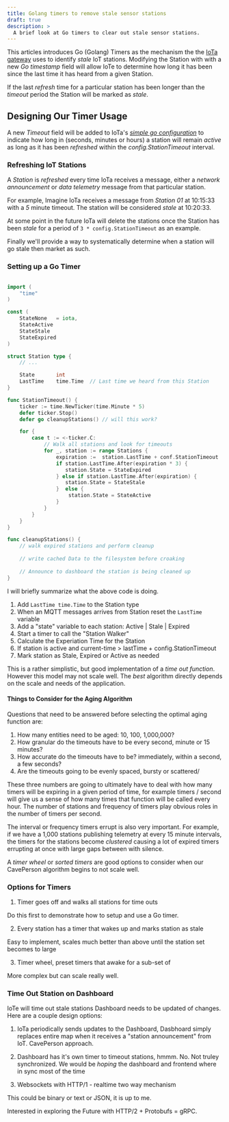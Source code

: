 ```yaml
---
title: Golang timers to remove stale sensor stations
draft: true
description: >
  A brief look at Go timers to clear out stale sensor stations.
---
```


This articles introduces Go (Golang) Timers as the mechanism the the
[IoTa gateway](https://github.com/rustyeddy/iota) uses to identify
_stale_ IoT stations. Modifying the Station with with a new _Go
timestamp_ field will allow IoTe to determine how long it has been
since the last time it has heard from a given Station.

If the last _refresh_ time for a particular station has been longer
than the _timeout_ period the Station will be marked as _stale_.

## Designing Our Timer Usage

A new _Timeout_ field will be added to IoTa's 
[_simple go configuration_](http://rustyeddy.com/notes/go-configuration) 
to indicate how long in (seconds, minutes or hours) a station will
remain _active_ as long as it has been _refreshed_ within the
_config.StationTimeout_ interval.

### Refreshing IoT Stations

A _Station_ is _refreshed_ every time IoTa receives a message, either
a _network announcement_ or _data telemetry_ message from that
particular station. 

For example, Imagine IoTa receives a message from _Station 01_ at
10:15:33 with a _5_ minute timeout. The station will be considered
_stale_ at 10:20:33.

At some point in the future IoTa will delete the stations once the
Station has been _stale_ for a period of ```3 *
config.StationTimeout``` as an example.

Finally we'll provide a way to systematically determine when a station
will go stale then market as such.

### Setting up a Go Timer

```go

import (
    "time"
)

const (
    StateNone   = iota,
    StateActive
    StateStale
    StateExpired
)

struct Station type {
    // ... 

    State       int
    LastTime    time.Time  // Last time we heard from this Station
}

func StationTimeout() {
    ticker := time.NewTicker(time.Minute * 5)
    defer ticker.Stop()
    defer go cleanupStations() // will this work?

	for {
		case t := <-ticker.C:
            // Walk all stations and look for timeouts
            for _, station := range Stations {
                expiration :=  station.LastTime + conf.StationTimeout
                if station.LastTime.After(expiration * 3) { 
                   station.State = StateExpired
                } else if station.LastTime.After(expiration) {
                   station.State = StateStale 
                }  else {
                    station.State = StateActive
                }
            }
		}
	}
}

func cleanupStations() {
    // walk expired stations and perform cleanup
    
    // write cached Data to the filesystem before croaking
    
    // Announce to dashboard the station is being cleaned up
}

```

I will briefly summarize what the above code is doing. 

1. Add ```LastTime time.Time``` to the Station type
2. When an MQTT messages arrives from Station reset the ```LastTime```
   variable
3. Add a "state" variable to each station: Active | Stale | Expired
4. Start a timer to call the "Station Walker"
5. Calculate the Experiation Time for the Station
5. If station is active and  current-time > lastTime + config.StationTimeout 
6. Mark station as Stale, Expired or Active as needed

This is a rather simplistic, but good implementation of a _time out
function_. However this model may not scale well. The _best_ algorithm
directly depends on the scale and needs of the application.

#### Things to Consider for the Aging Algorithm

Questions that need to be answered before selecting the optimal aging
function are: 

1. How many entities need to be aged: 10, 100, 1,000,000?
2. How granular do the timeouts have to be every second, minute or 15
   minutes? 
3. How accurate do the timeouts have to be? immediately, within a
   second, a few seconds? 
4. Are the timeouts going to be evenly spaced, bursty or scattered/

These three numbers are going to ultimately have to deal with how many
timers will be expiring in a given period of time, for example timers
/ second will give us a sense of how many times that function will be
called every hour. The number of stations and frequency of timers play
obvious roles in the number of timers per second.

The interval or frequency timers errupt is also very important. For
example, if we have a 1,000 stations publishing telemetry at every 15
minute intervals, the timers for the stations become _clustered_
causing a lot of expired timers errupting at once with large gaps
between with silence.

A _timer wheel_ or _sorted timers_ are good options to consider when
our CavePerson algorithm begins to not scale well.

### Options for Timers

1. Timer goes off and walks all stations for time outs

Do this first to demonstrate how to setup and use a Go timer.

2. Every station has a timer that wakes up and marks station as stale

Easy to implement, scales much better than above until the station set
becomes to large

3. Timer wheel, preset timers that awake for a sub-set of 

More complex but can scale really well.

### Time Out Station on Dashboard

IoTe will time out stale stations Dashboard needs to be updated of
changes. Here are a couple design options: 

1. IoTa periodically sends updates to the Dashboard, Dasbhoard simply
   replaces entire map when it receives a "station announcement" from
   IoT.  CavePerson approach.

2. Dashboard has it's own timer to timeout stations, hmmm. No. Not
   truley synchronized. We would be _hoping_ the dashboard and
   frontend where in sync most of the time

3. Websockets with HTTP/1 - realtime two way mechanism

This could be binary or text or JSON, it is up to me.

Interested in exploring the Future with HTTP/2 + Protobufs = gRPC.
